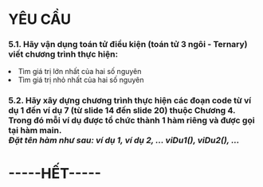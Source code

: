 <h1>YÊU CẦU</h1>
<h3>5.1. Hãy vận dụng toán tử điều kiện (toán tử 3 ngôi - Ternary) viết chương trình thực hiện:</h3>
<li>Tìm giá trị lớn nhất của hai số nguyên</li>
<li>Tìm giá trị nhỏ nhất của hai số nguyên</li>
<h3>5.2. Hãy xây dựng chương trình thực hiện các đoạn code từ ví dụ 1 đến ví dụ 7 (từ slide 14 đến slide 20) thuộc Chương 4. Trong đó mỗi ví dụ được tổ chức thành 1 hàm riêng và được gọi tại hàm main. 
<br><em>Đặt tên hàm như sau: ví dụ 1, ví dụ 2, ...  viDu1(), viDu2(), ...</em></br>
<h1>-----HẾT-----</h1>
